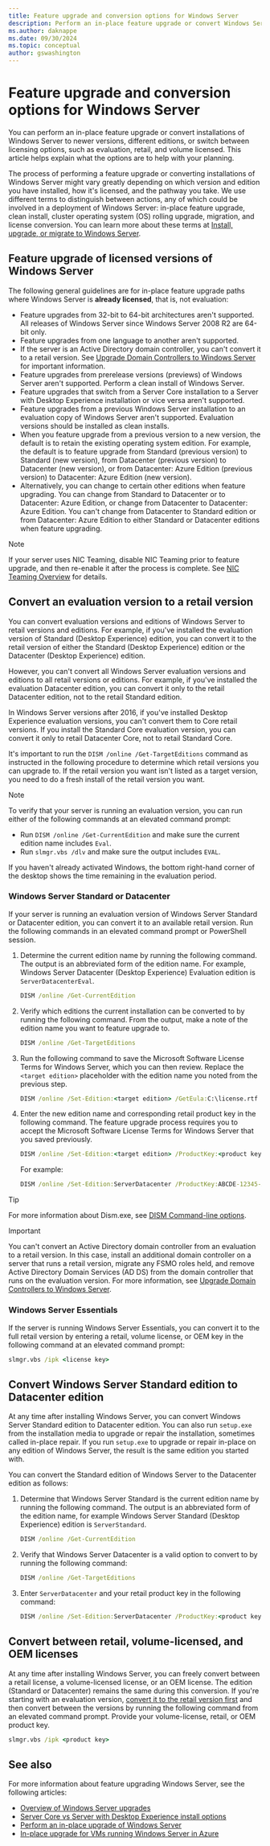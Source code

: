 ```yaml
---
title: Feature upgrade and conversion options for Windows Server
description: Perform an in-place feature upgrade or convert Windows Server to newer versions, different editions, and switch between licensing options, such as evaluation, retail, and volume licensed.
ms.author: daknappe
ms.date: 09/30/2024
ms.topic: conceptual
author: gswashington
---
```


# Feature upgrade and conversion options for Windows Server

You can perform an in-place feature upgrade or convert installations of Windows Server to newer versions, different editions, or switch between licensing options, such as evaluation, retail, and volume licensed. This article helps explain what the options are to help with your planning.

The process of performing a feature upgrade or converting installations of Windows Server might vary greatly depending on which version and edition you have installed, how it's licensed, and the pathway you take. We use different terms to distinguish between actions, any of which could be involved in a deployment of Windows Server: in-place feature upgrade, clean install, cluster operating system (OS) rolling upgrade, migration, and license conversion. You can learn more about these terms at [Install, upgrade, or migrate to Windows Server](install-upgrade-migrate.md).

## Feature upgrade of licensed versions of Windows Server

The following general guidelines are for in-place feature upgrade paths where Windows Server is **already licensed**, that is, not evaluation:

- Feature upgrades from 32-bit to 64-bit architectures aren't supported. All releases of Windows Server since Windows Server 2008 R2 are 64-bit only.
- Feature upgrades from one language to another aren't supported.
- If the server is an Active Directory domain controller, you can't convert it to a retail version. See [Upgrade Domain Controllers to Windows Server](../identity/ad-ds/deploy/upgrade-domain-controllers.md) for important information.
- Feature upgrades from prerelease versions (previews) of Windows Server aren't supported. Perform a clean install of Windows Server.
- Feature upgrades that switch from a Server Core installation to a Server with Desktop Experience installation or vice versa aren't supported.
- Feature upgrades from a previous Windows Server installation to an evaluation copy of Windows Server aren't supported. Evaluation versions should be installed as clean installs.
- When you feature upgrade from a previous version to a new version, the default is to retain the existing operating system edition. For example, the default is to feature upgrade from Standard (previous version) to Standard (new version), from Datacenter (previous version) to Datacenter (new version), or from Datacenter: Azure Edition (previous version) to Datacenter: Azure Edition (new version).
- Alternatively, you can change to certain other editions when feature upgrading. You can change from Standard to Datacenter or to Datacenter: Azure Edition, or change from Datacenter to Datacenter: Azure Edition. You can't change from Datacenter to Standard edition or from Datacenter: Azure Edition to either Standard or Datacenter editions when feature upgrading.

> [!NOTE]
> If your server uses NIC Teaming, disable NIC Teaming prior to feature upgrade, and then re-enable it after the process is complete. See [NIC Teaming Overview](/previous-versions/windows/it-pro/windows-server-2012-R2-and-2012/hh831648(v=ws.11)) for details.

## Convert an evaluation version to a retail version

You can convert evaluation versions and editions of Windows Server to retail versions and editions. For example, if you've installed the evaluation version of Standard (Desktop Experience) edition, you can convert it to the retail version of either the Standard (Desktop Experience) edition or the Datacenter (Desktop Experience) edition.

However, you can't convert all Windows Server evaluation versions and editions to all retail versions or editions. For example, if you've installed the evaluation Datacenter edition, you can convert it only to the retail Datacenter edition, not to the retail Standard edition.

In Windows Server versions after 2016, if you've installed Desktop Experience evaluation versions, you can't convert them to Core retail versions. If you install the Standard Core evaluation version, you can convert it only to retail Datacenter Core, not to retail Standard Core.

It's important to run the `DISM /online /Get-TargetEditions` command as instructed in the following procedure to determine which retail versions you can upgrade to. If the retail version you want isn't listed as a target version, you need to do a fresh install of the retail version you want.

> [!NOTE]
> To verify that your server is running an evaluation version, you can run either of the following commands at an elevated command prompt:
> 
> - Run `DISM /online /Get-CurrentEdition` and make sure the current edition name includes `Eval`.
> - Run `slmgr.vbs /dlv` and make sure the output includes `EVAL`.

If you haven't already activated Windows, the bottom right-hand corner of the desktop shows the time remaining in the evaluation period.

### Windows Server Standard or Datacenter

If your server is running an evaluation version of Windows Server Standard or Datacenter edition, you can convert it to an available retail version. Run the following commands in an elevated command prompt or PowerShell session.

1. Determine the current edition name by running the following command. The output is an abbreviated form of the edition name. For example, Windows Server Datacenter (Desktop Experience) Evaluation edition is `ServerDatacenterEval`.

   ```cmd
   DISM /online /Get-CurrentEdition
   ```

1. Verify which editions the current installation can be converted to by running the following command. From the output, make a note of the edition name you want to feature upgrade to.

   ```cmd
   DISM /online /Get-TargetEditions
   ```

1. Run the following command to save the Microsoft Software License Terms for Windows Server, which you can then review. Replace the `<target edition>` placeholder with the edition name you noted from the previous step.

   ```cmd
   DISM /online /Set-Edition:<target edition> /GetEula:C:\license.rtf
   ```

1. Enter the new edition name and corresponding retail product key in the following command. The feature upgrade process requires you to accept the Microsoft Software License Terms for Windows Server that you saved previously.

   ```cmd
   DISM /online /Set-Edition:<target edition> /ProductKey:<product key> /AcceptEula
   ```

   For example:

   ```cmd
   DISM /online /Set-Edition:ServerDatacenter /ProductKey:ABCDE-12345-ABCDE-12345-ABCDE /AcceptEula
   ```

> [!TIP]
> For more information about Dism.exe, see [DISM Command-line options](/previous-versions/orphan-topics/ws.10/dd772580(v=ws.10)).

> [!IMPORTANT]
> You can't convert an Active Directory domain controller from an evaluation to a retail version. In this case, install an additional domain controller on a server that runs a retail version, migrate any FSMO roles held, and remove Active Directory Domain Services (AD DS) from the domain controller that runs on the evaluation version. For more information, see [Upgrade Domain Controllers to Windows Server](../identity/ad-ds/deploy/upgrade-domain-controllers.md).

### Windows Server Essentials

If the server is running Windows Server Essentials, you can convert it to the full retail version by entering a retail, volume license, or OEM key in the following command at an elevated command prompt:

```cmd
slmgr.vbs /ipk <license key>
```

## Convert Windows Server Standard edition to Datacenter edition

At any time after installing Windows Server, you can convert Windows Server Standard edition to Datacenter edition. You can also run `setup.exe` from the installation media to upgrade or repair the installation, sometimes called in-place repair. If you run `setup.exe` to upgrade or repair in-place on any edition of Windows Server, the result is the same edition you started with.

You can convert the Standard edition of Windows Server to the Datacenter edition as follows:

1. Determine that Windows Server Standard is the current edition name by running the following command. The output is an abbreviated form of the edition name, for example Windows Server Standard (Desktop Experience) edition is `ServerStandard`.

   ```cmd
   DISM /online /Get-CurrentEdition
   ```

1. Verify that Windows Server Datacenter is a valid option to convert to by running the following command:

   ```cmd
   DISM /online /Get-TargetEditions
   ```

1. Enter `ServerDatacenter` and your retail product key in the following command:

   ```cmd
   DISM /online /Set-Edition:ServerDatacenter /ProductKey:<product key> /AcceptEula
   ```

## Convert between retail, volume-licensed, and OEM licenses

At any time after installing Windows Server, you can freely convert between a retail license, a volume-licensed license, or an OEM license. The edition (Standard or Datacenter) remains the same during this conversion. If you're starting with an evaluation version, [convert it to the retail version first](#convert-an-evaluation-version-to-a-retail-version) and then convert between the versions by running the following command from an elevated command prompt. Provide your volume-license, retail, or OEM product key.

```cmd
slmgr.vbs /ipk <product key>
```

## See also

For more information about feature upgrading Windows Server, see the following articles:

- [Overview of Windows Server upgrades](upgrade-overview.md)
- [Server Core vs Server with Desktop Experience install options](install-options-server-core-desktop-experience.md)
- [Perform an in-place upgrade of Windows Server](perform-in-place-upgrade.md)
- [In-place upgrade for VMs running Windows Server in Azure](/azure/virtual-machines/windows-in-place-upgrade)
